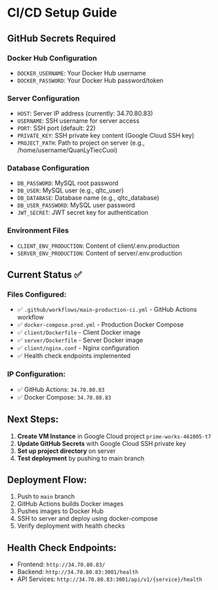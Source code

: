 # CI/CD Setup Guide

## GitHub Secrets Required

### Docker Hub Configuration
- `DOCKER_USERNAME`: Your Docker Hub username
- `DOCKER_PASSWORD`: Your Docker Hub password/token

### Server Configuration
- `HOST`: Server IP address (currently: 34.70.80.83)
- `USERNAME`: SSH username for server access
- `PORT`: SSH port (default: 22)
- `PRIVATE_KEY`: SSH private key content (Google Cloud SSH key)
- `PROJECT_PATH`: Path to project on server (e.g., /home/username/QuanLyTiecCuoi)

### Database Configuration
- `DB_PASSWORD`: MySQL root password
- `DB_USER`: MySQL user (e.g., qltc_user)
- `DB_DATABASE`: Database name (e.g., qltc_database)
- `DB_USER_PASSWORD`: MySQL user password
- `JWT_SECRET`: JWT secret key for authentication

### Environment Files
- `CLIENT_ENV_PRODUCTION`: Content of client/.env.production
- `SERVER_ENV_PRODUCTION`: Content of server/.env.production

## Current Status ✅

### Files Configured:
- ✅ `.github/workflows/main-production-ci.yml` - GitHub Actions workflow
- ✅ `docker-compose.prod.yml` - Production Docker Compose
- ✅ `client/Dockerfile` - Client Docker image
- ✅ `server/Dockerfile` - Server Docker image
- ✅ `client/nginx.conf` - Nginx configuration
- ✅ Health check endpoints implemented

### IP Configuration:
- ✅ GitHub Actions: `34.70.80.83`
- ✅ Docker Compose: `34.70.80.83`

## Next Steps:

1. **Create VM Instance** in Google Cloud project `prime-works-461005-t7`
2. **Update GitHub Secrets** with Google Cloud SSH private key
3. **Set up project directory** on server
4. **Test deployment** by pushing to main branch

## Deployment Flow:

1. Push to `main` branch
2. GitHub Actions builds Docker images
3. Pushes images to Docker Hub
4. SSH to server and deploy using docker-compose
5. Verify deployment with health checks

## Health Check Endpoints:

- Frontend: `http://34.70.80.83/`
- Backend: `http://34.70.80.83:3001/health`
- API Services: `http://34.70.80.83:3001/api/v1/{service}/health` 